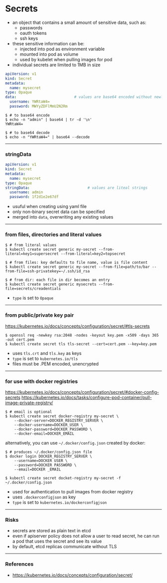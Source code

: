 # Secrets

* an object that contains a small amount of sensitive data, such as:
	* passwords
	* oauth tokens
	* ssh keys
* these sensitive information can be:
	* injected into pod as environment variable
	* mounted into pod as volume
	* used by kubelet when pulling images for pod
* individual secrets are limited to 1MB in size

```yaml
apiVersion: v1
kind: Secret
metadata:
  name: mysecret
type: Opaque
data:                          # values are base64 encoded without newlines
  username: YWRtaW4=
  password: MWYyZDFlMmU2N2Rm
```

```shell
$ # to base64 encode
$ echo -n "admin" | base64 | tr -d '\n'
YWRtaW4=

$ # to base64 decode
$ echo -n "YWRtaW4=" | base64 --decode
```

---

### stringData

```yaml
apiVersion: v1
kind: Secret
metadata:
  name: mysecret
type: Opaque
stringData:                          # values are liteal strings
  username: admin
  password: 1f2d1e2e67df
```

* usuful when creating using yaml file
* only non-binary secret data can be specified
* merged into `data`, overwriting any existing values

---

### from files, directories and literal values

```shell
$ # from literal values
$ kubectl create secret generic my-secret --from-literal=key1=supersecret --from-literal=key2=topsecret

$ # from files: key defaults to file name, value is file content
$ kubectl create secret generic my-secret --from-file=path/to/bar --from-file=ssh-privatekey=~/.ssh/id_rsa

$ # from dir: each file in dir becomes an entry
$ kubectl create secret generic mysecrets --from-file=secrets/creadentials
```

* `type` is set to `Opaque`

---

### from public/private key pair

<https://kubernetes.io/docs/concepts/configuration/secret/#tls-secrets>

```shell
$ openssl req -newkey rsa:2048 -nodes -keyout key.pem -x509 -days 365 -out cert.pem
$ kubectl create secret tls tls-secret --cert=cert.pem --key=key.pem
```

* uses `tls.crt` and `tls.key` as keys
* `type` is set to `kubernetes.io/tls`
* files must be .PEM encoded, unencrypted

---

### for use with docker registries

<https://kubernetes.io/docs/concepts/configuration/secret/#docker-config-secrets>
<https://kubernetes.io/docs/tasks/configure-pod-container/pull-image-private-registry/>

```shell
$ # email is optional
$ kubectl create secret docker-registry my-secret \
    --docker-server=DOCKER_REGISTRY_SERVER \
    --docker-username=DOCKER_USER \
    --docker-password=DOCKER_PASSWORD \
    --docker-email=DOCKER_EMAIL
```

alternatively, you can use `~/.docker/config.json` created by docker:
```shell
$ # produces ~/.docker/config.json file
$ docker login DOCKER_REGISTRY_SERVER \
    --username=DOCKER USER \
    --password=DOCKER PASSWORD \
    --email=DOCKER _EMAIL

$ kubectl create secret docket-registry my-secret -f ~/.docker/config.json
```

* used for authentication to pull images from docker registry
* uses `.dockerconfigjson` as key
* `type` is set to `kubernetes.io/dockerconfigjson`

---

### Risks

* secrets are stored as plain text in etcd
* even if apiserver policy does not allow a user to read secret, he can run
  a pod that uses the secret and see its value
* by default, etcd replicas communicate without TLS 

---

### References

* <https://kubernetes.io/docs/concepts/configuration/secret/>

